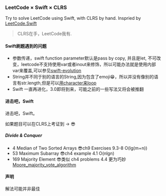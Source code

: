 ### LeetCode × Swift × CLRS

Try to solve LeetCode using Swift, with CLRS by hand.
Inspried by [LeetCode.Swift](https://github.com/lexrus/LeetCode.swift)


> CLRS在手，LeetCode我有.


#### Swift刷题遇到的问题

- 参数传递，swift function parameter默认是pass by copy, 并且是let, 不可改变，leetcode不支持使用var或者inout来修饰，所以可能办法就是使用内部var来覆盖,可以参见[swift-evolution](https://github.com/apple/swift-evolution/blob/master/proposals/0003-remove-var-parameters.md)
- String并不同于别的语言的String,因为包含了emoji😁，所以并没有像别的语言有str.length,但是可以[用character来loop](https://developer.apple.com/library/ios/documentation/Swift/Conceptual/Swift_Programming_Language/StringsAndCharacters.html)
- Swift 一直再进化，3.0即将到来，可能之前的一些写法又将会被推翻


#### 进击吧，Swift

进击吧，Swift。


如果题目可以在CLRS上考证到 -> 😎


##### Divide & Conquer

- 4 Median of Two Sorted Arrays  😎ch9 Exercises 9.3-8  O(lg(m+n))
- 53 Maximum Subarray	😎ch4 example 4.1  O(nlgn)
- 169 Majority Element  😎类似 ch4 problems 4.4 更为巧妙[Moore_majority_vote_algorithm](https://en.wikipedia.org/wiki/Boyer–Moore_majority_vote_algorithm)



 





#### 声明

解法可能并非最佳





